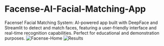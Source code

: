 # Facense-AI-Facial-Matching-App
Facense! Facial Matching System: AI-powered app built with DeepFace and Streamlit to detect and match faces, featuring a user-friendly interface and real-time recognition capabilities. Perfect for educational and demonstration purposes.
![Facense-Home](https://github.com/user-attachments/assets/13712a3e-87de-4c4b-af68-fd89f4861869)
![Results](https://github.com/user-attachments/assets/4946fd63-ce6a-4ad0-8b08-70194648aac2)
